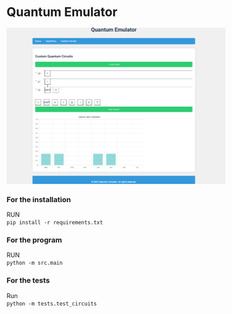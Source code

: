 # Quantum Emulator
![Alt text](quantum_emulator.png)

### For the installation
RUN  
```pip install -r requirements.txt```

### For the program
RUN  
```python -m src.main```

### For the tests
Run  
```python -m tests.test_circuits```
